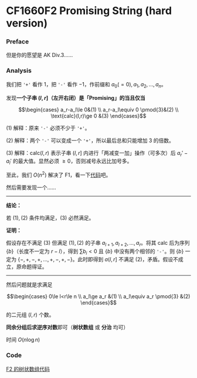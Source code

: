 # CF1660F2 Promising String (hard version)

### Preface

但是你的愿望是 AK Div.3……

### Analysis

我们把 `'+'` 看作 $1$，把 `'-'` 看作 $-1$，作前缀和 $a_0(=0),a_1,a_2,\dots,a_n$。

发现**一个子串 $(l,r]$（左开右闭）是「Promising」的当且仅当**

$$\begin{cases}
a_r-a_l\le 0&(1)
\\
a_r-a_l\equiv 0 \pmod{3}&(2)
\\
\text{calc}(l,r)\ge 0 &(3)
\end{cases}$$

$(1)$ 解释：原来 `'-'` 必须不少于 `'+'`。

$(2)$ 解释：两个 `'-'` 可以变成一个 `'+'`，所以最后总和只能增加 $3$ 的倍数。

$(3)$ 解释：$\text{calc}(l,r)$ 表示子串 $(l,r]$ 内进行「两减变一加」操作（可多次）后 $a_r'-a_l'$ 的最大值。显然必须 $\ge 0$，否则减号永远比加号多。

至此，我们 $O(n^2)$ 解决了 F1，看一下[代码](https://codeforces.com/contest/1660/submission/152282414)吧。

然后需要发现一个……

------------

**结论：**

若 $(1),(2)$ 条件均满足，$(3)$ 必然满足。

**证明：**

假设存在不满足 $(3)$ 但满足 $(1),(2)$ 的子串 $a_{l+1},a_{l+2},\dots,a_r$。将其 $\text{calc}$ 后为序列 $\{b\}$（长度不一定为 $r-l$），得到 $\sum b_i<0$ 且 $\{b\}$ 中没有两个相邻的 `'-'`。则 $\{b\}$ 一定为 $\{-,+,-,+,\dots,+,-,+,-\}$。此时即得到 $a(l,r]$ 不满足 $(2)$，矛盾。假设不成立，原命题得证。

------------

然后问题就是求满足

$$\begin{cases}
0\le l<r\le n
\\
a_l\ge a_r &(1)
\\
a_l\equiv a_r \pmod{3} &(2)
\end{cases}$$

的二元组 $(l,r)$ 个数。

**同余分组后求逆序对数**即可（**树状数组** 或 **分治** 均可）

时间 $O(n\log n)$

### Code

[F2 的树状数组代码](https://codeforces.com/contest/1660/submission/152282515)